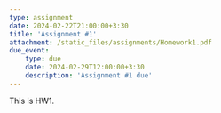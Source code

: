 ```yaml
---
type: assignment
date: 2024-02-22T21:00:00+3:30
title: 'Assignment #1'
attachment: /static_files/assignments/Homework1.pdf
due_event: 
    type: due
    date: 2024-02-29T12:00:00+3:30
    description: 'Assignment #1 due'
---
```

This is HW1.

